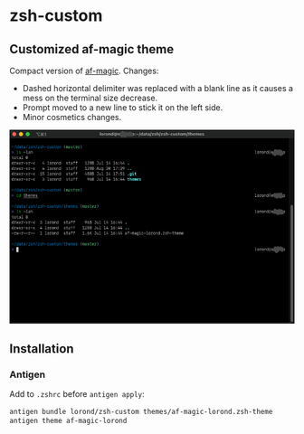 # zsh-custom

## Customized af-magic theme
Compact version of [af-magic](af-magic). Changes:
* Dashed horizontal delimiter was replaced with a blank line as it causes a mess on the terminal size decrease.
* Prompt moved to a new line to stick it on the left side.
* Minor cosmetics changes.

![screenshot](/screenshot.png?raw=true)

## Installation

### Antigen

Add to `.zshrc` before `antigen apply`:

    antigen bundle lorond/zsh-custom themes/af-magic-lorond.zsh-theme
    antigen theme af-magic-lorond
